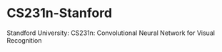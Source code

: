 # CS231n-Stanford
Standford University: CS231n: Convolutional Neural Network for Visual Recognition
